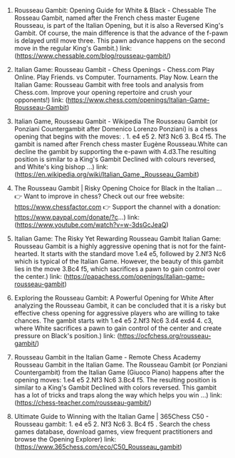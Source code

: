 ---
---
1. Rousseau Gambit: Opening Guide for White & Black - Chessable
The Rosseau Gambit, named after the French chess master Eugene Rousseau, is part of the Italian Opening, but it is also a Reversed King's Gambit. Of course, the main difference is that the advance of the f-pawn is delayed until move three. This pawn advance happens on the second move in the regular King's Gambit.)
link: (https://www.chessable.com/blog/rousseau-gambit/)


2. Italian Game: Rousseau Gambit - Chess Openings - Chess.com
Play Online. Play Friends. vs Computer. Tournaments. Play Now. Learn the Italian Game: Rousseau Gambit with free tools and analysis from Chess.com. Improve your opening repertoire and crush your opponents!)
link: (https://www.chess.com/openings/Italian-Game-Rousseau-Gambit)


3. Italian Game, Rousseau Gambit - Wikipedia
The Rousseau Gambit (or Ponziani Countergambit after Domenico Lorenzo Ponziani) is a chess opening that begins with the moves: . 1. e4 e5 2. Nf3 Nc6 3. Bc4 f5. The gambit is named after French chess master Eugène Rousseau.White can decline the gambit by supporting the e-pawn with 4.d3.The resulting position is similar to a King's Gambit Declined with colours reversed, and White's king bishop ...)
link: (https://en.wikipedia.org/wiki/Italian_Game,_Rousseau_Gambit)


4. The Rousseau Gambit | Risky Opening Choice for Black in the Italian ...
👉 Want to improve in chess? Check out our free website: https://www.chessfactor.com 👉 Support the channel with a donation: https://www.paypal.com/donate/?c...)
link: (https://www.youtube.com/watch?v=w-3dsGcJeaQ)


5. Italian Game: The Risky Yet Rewarding Rousseau Gambit
Italian Game: Rousseau Gambit is a highly aggressive opening that is not for the faint-hearted. It starts with the standard move 1.e4 e5, followed by 2.Nf3 Nc6 which is typical of the Italian Game. However, the beauty of this gambit lies in the move 3.Bc4 f5, which sacrifices a pawn to gain control over the center.)
link: (https://papachess.com/openings/italian-game-rousseau-gambit)


6. Exploring the Rousseau Gambit: A Powerful Opening for White
After analyzing the Rousseau Gambit, it can be concluded that it is a risky but effective chess opening for aggressive players who are willing to take chances. The gambit starts with 1.e4 e5 2.Nf3 Nc6 3.d4 exd4 4. c3, where White sacrifices a pawn to gain control of the center and create pressure on Black's position.)
link: (https://ocfchess.org/rousseau-gambit/)


7. Rousseau Gambit in the Italian Game - Remote Chess Academy
Rousseau Gambit in the Italian Game. The Rousseau Gambit (or Ponziani Countergambit) from the Italian Game (Giuoco Piano) happens after the opening moves: 1.e4 e5 2.Nf3 Nc6 3.Bc4 f5. The resulting position is similar to a King's Gambit Declined with colors reversed. This gambit has a lot of tricks and traps along the way which helps you win ...)
link: (https://chess-teacher.com/rousseau-gambit/)


8. Ultimate Guide to Winning with the Italian Game | 365Chess
C50 - Rousseau gambit: 1. e4 e5 2. Nf3 Nc6 3. Bc4 f5 . Search the chess games database, download games, view frequent practitioners and browse the Opening Explorer)
link: (https://www.365chess.com/eco/C50_Rousseau_gambit)


